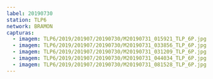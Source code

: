 ```yaml
---
label: 20190730
station: TLP6
network: BRAMON
capturas:
  - imagem: TLP6/2019/201907/20190730/M20190731_015921_TLP_6P.jpg
  - imagem: TLP6/2019/201907/20190730/M20190731_033856_TLP_6P.jpg
  - imagem: TLP6/2019/201907/20190730/M20190731_031209_TLP_6P.jpg
  - imagem: TLP6/2019/201907/20190730/M20190731_044034_TLP_6P.jpg
  - imagem: TLP6/2019/201907/20190730/M20190731_081528_TLP_6P.jpg
---
```

